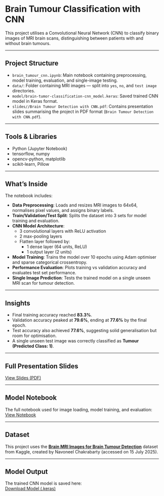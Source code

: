 # Brain Tumour Classification with CNN

This project utilises a Convolutional Neural Network (CNN) to classify binary images of MRI brain scans, distinguishing between patients with and without brain tumours.

---

## Project Structure

- `brain_tumour_cnn.ipynb`: Main notebook containing preprocessing, model training, evaluation, and single-image testing.
- `data/`: Folder containing MRI images — split into `yes`, `no`, and `test image` directories.
- `model/brain-tumor-classification-cnn_model.keras`: Saved trained CNN model in Keras format.
- `slides//Brain Tumour Detection with CNN.pdf`: Contains presentation slides summarising the project in PDF format (`Brain Tumour Detection with CNN.pdf`).


---

## Tools & Libraries

- Python (Jupyter Notebook)
- tensorflow, numpy
- opencv-python, matplotlib
- scikit-learn, Pillow

---

## What’s Inside

The notebook includes:

- **Data Preprocessing**: Loads and resizes MRI images to 64x64, normalises pixel values, and assigns binary labels.
- **Train/Validation/Test Split**: Splits the dataset into 3 sets for model training and evaluation.
- **CNN Model Architecture**:
  - 3 convolutional layers with ReLU activation
  - 2 max-pooling layers
  - Flatten layer followed by:
    - 1 dense layer (64 units, ReLU)
    - 1 output layer (2 units)
- **Model Training**: Trains the model over 10 epochs using Adam optimiser and sparse categorical crossentropy.
- **Performance Evaluation**: Plots training vs validation accuracy and evaluates test set performance.
- **Single Image Prediction**: Tests the trained model on a single unseen MRI scan for tumour detection.

---

## Insights

- Final training accuracy reached **83.3%**.
- Validation accuracy peaked at **79.6%**, ending at **77.6%** by the final epoch.
- Test accuracy also achieved **77.6%**, suggesting solid generalisation but room for optimisation.
- A single unseen test image was correctly classified as **Tumour (Predicted Class: 1)**.

---

## Full Presentation Slides  
[View Slides (PDF)](slides/Brain_Tumour_Detection_with_CNN.pdf)

---

## Model Notebook  
The full notebook used for image loading, model training, and evaluation:  
[View Notebook](brain_tumour_cnn.ipynb)

---

## Dataset

This project uses the [**Brain MRI Images for Brain Tumour Detection**](https://www.kaggle.com/datasets/navoneel/brain-mri-images-for-brain-tumor-detection) dataset from Kaggle, created by Navoneel Chakrabarty (accessed on 15 July 2025).

---

## Model Output  
The trained CNN model is saved here:  
[Download Model (.keras)](model/brain-tumor-classification-cnn_model.keras)
